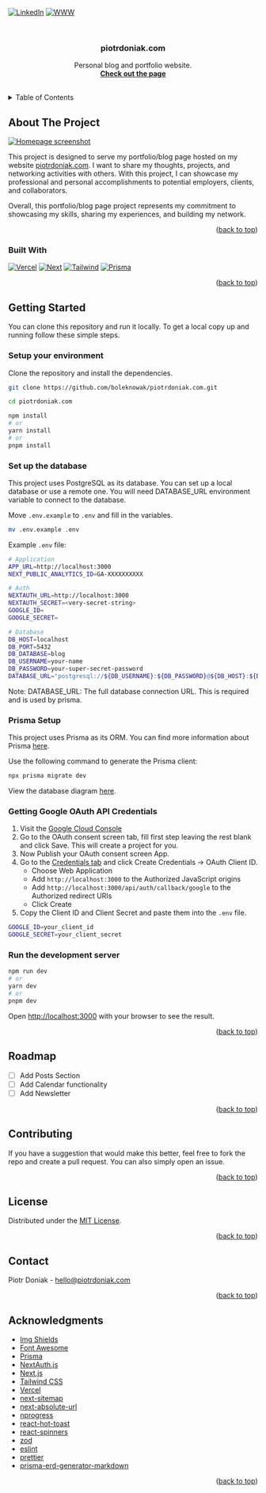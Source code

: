 <a name="readme-top"></a>

[![LinkedIn][linkedin-shield]][linkedin-url]
[![WWW][www-shield]][www-url]

<br />
<div align="center">
  <h3 align="center"><strong>piotrdoniak.com</strong></h3>
  <p align="center">
    Personal blog and portfolio website.
    <br />
    <a href="https://piotrdoniak.com?utm_source=github&utm_medium=hero&utm_campaign=piotrdoniak.com"><strong>Check out the page</strong></a>
    <br />
    <br />
  </p>
</div>

<!-- TABLE OF CONTENTS -->
<details>
  <summary>Table of Contents</summary>
  <ol>
    <li><a href="#about-the-project">About The Project</a></li>
    <li><a href="#getting-started">Getting Started</a></li>
    <li><a href="#roadmap">Roadmap</a></li>
    <li><a href="#contributing">Contributing</a></li>
    <li><a href="#license">License</a></li>
    <li><a href="#contact">Contact</a></li>
    <li><a href="#acknowledgments">Acknowledgments</a></li>
  </ol>
</details>

<!-- ABOUT THE PROJECT -->
## **About The Project**

[![Homepage screenshot][homepage-screenshot]](https://piotrdoniak.com?utm_source=github&utm_medium=screenshot&utm_campaign=piotrdoniak.com)

This project is designed to serve my portfolio/blog page hosted on my website [piotrdoniak.com](https://piotrdoniak.com?utm_source=github&utm_medium=about&utm_campaign=piotrdoniak.com). I want to share my thoughts, projects, and networking activities with others. With this project, I can showcase my professional and personal accomplishments to potential employers, clients, and collaborators.

Overall, this portfolio/blog page project represents my commitment to showcasing my skills, sharing my experiences, and building my network.

<p align="right">(<a href="#readme-top">back to top</a>)</p>



### **Built With**

[![Vercel][Vercel]][Vercel-url]
[![Next][Next.js]][Next-url]
[![Tailwind][Tailwind]][Tailwind-url]
[![Prisma][Prisma]][Prisma-url]

<p align="right">(<a href="#readme-top">back to top</a>)</p>



<!-- GETTING STARTED -->
## **Getting Started**

You can clone this repository and run it locally. To get a local copy up and running follow these simple steps.

### **Setup your environment**

Clone the repository and install the dependencies.

```bash
git clone https://github.com/boleknowak/piotrdoniak.com.git

cd piotrdoniak.com

npm install
# or
yarn install
# or
pnpm install
```

### **Set up the database**

This project uses PostgreSQL as its database.
You can set up a local database or use a remote one.
You will need DATABASE_URL environment variable to connect to the database.

Move `.env.example` to `.env` and fill in the variables.

```bash
mv .env.example .env
```

Example `.env` file:

```bash
# Application
APP_URL=http://localhost:3000
NEXT_PUBLIC_ANALYTICS_ID=GA-XXXXXXXXXX

# Auth
NEXTAUTH_URL=http://localhost:3000
NEXTAUTH_SECRET=<very-secret-string>
GOOGLE_ID=
GOOGLE_SECRET=

# Database
DB_HOST=localhost
DB_PORT=5432
DB_DATABASE=blog
DB_USERNAME=your-name
DB_PASSWORD=your-super-secret-password
DATABASE_URL="postgresql://${DB_USERNAME}:${DB_PASSWORD}@${DB_HOST}:${DB_PORT}/${DB_DATABASE}?schema=public"
```

Note: DATABASE_URL: The full database connection URL. This is required and is used by prisma.


### **Prisma Setup**

This project uses Prisma as its ORM. You can find more information about Prisma [here](https://www.prisma.io/).

Use the following command to generate the Prisma client:

```bash
npx prisma migrate dev
```

View the database diagram [here](https://github.com/boleknowak/piotrdoniak.com/blob/main/prisma/ERD.md).

### **Getting Google OAuth API Credentials**

1. Visit the [Google Cloud Console](https://console.developers.google.com/apis/credentials)
2. Go to the OAuth consent screen tab, fill first step leaving the rest blank and click Save. This will create a project for you.
3. Now Publish your OAuth consent screen App.
4. Go to the [Credentials tab](https://console.cloud.google.com/apis/credentials) and click Create Credentials -> OAuth Client ID.
   - Choose Web Application
   - Add `http://localhost:3000` to the Authorized JavaScript origins
   - Add `http://localhost:3000/api/auth/callback/google` to the Authorized redirect URIs
   - Click Create
5. Copy the Client ID and Client Secret and paste them into the `.env` file.

```bash
GOOGLE_ID=your_client_id
GOOGLE_SECRET=your_client_secret
```

### **Run the development server**

```bash
npm run dev
# or
yarn dev
# or
pnpm dev
```

Open [http://localhost:3000](http://localhost:3000) with your browser to see the result.

<p align="right">(<a href="#readme-top">back to top</a>)</p>

<!-- ROADMAP -->
## Roadmap

- [ ] Add Posts Section
- [ ] Add Calendar functionality
- [ ] Add Newsletter

<p align="right">(<a href="#readme-top">back to top</a>)</p>

<!-- CONTRIBUTING -->
## Contributing

If you have a suggestion that would make this better, feel free to fork the repo and create a pull request. You can also simply open an issue.

<p align="right">(<a href="#readme-top">back to top</a>)</p>

<!-- LICENSE -->
## License

Distributed under the [MIT License](https://choosealicense.com/licenses/mit/).

<p align="right">(<a href="#readme-top">back to top</a>)</p>



<!-- CONTACT -->
## Contact

Piotr Doniak - [hello@piotrdoniak.com](mailto:hello@piotrdoniak.com)

<p align="right">(<a href="#readme-top">back to top</a>)</p>



<!-- ACKNOWLEDGMENTS -->
## Acknowledgments

* [Img Shields](https://shields.io)
* [Font Awesome](https://fontawesome.com)
* [Prisma](https://www.prisma.io/)
* [NextAuth.js](https://next-auth.js.org/)
* [Next.js](https://nextjs.org/)
* [Tailwind CSS](https://tailwindcss.com/)
* [Vercel](https://vercel.com/)
* [next-sitemap](https://www.npmjs.com/package/next-sitemap)
* [next-absolute-url](https://www.npmjs.com/package/next-absolute-url)
* [nprogress](https://www.npmjs.com/package/nprogress)
* [react-hot-toast](https://react-hot-toast.com/)
* [react-spinners](https://www.npmjs.com/package/react-spinners)
* [zod](https://www.npmjs.com/package/zod)
* [eslint](https://eslint.org/)
* [prettier](https://prettier.io/)
* [prisma-erd-generator-markdown](https://www.npmjs.com/package/prisma-erd-generator-markdown)

<p align="right">(<a href="#readme-top">back to top</a>)</p>

<!-- MARKDOWN LINKS & IMAGES -->
[linkedin-shield]: https://img.shields.io/badge/-LinkedIn-black.svg?style=for-the-badge&logo=linkedin&colorB=0a66c2
[linkedin-url]: https://linkedin.com/in/piotrdoniak
[www-shield]: https://img.shields.io/badge/-WWW-black.svg?style=for-the-badge&logo=rss&colorB=073551
[www-url]: https://piotrdoniak.com?utm_source=github&utm_medium=shield&utm_campaign=piotrdoniak.com
[homepage-screenshot]: https://piotrdoniak.com/images/brand/homepage.png

[Next.js]: https://img.shields.io/badge/next.js-000000?style=for-the-badge&logo=nextdotjs&logoColor=white
[Next-url]: https://nextjs.org/
[Vercel]: https://img.shields.io/badge/Vercel-000000?style=for-the-badge&logo=vercel&logoColor=white
[Vercel-url]: https://vercel.com/
[Tailwind]: https://img.shields.io/badge/Tailwind-06B6D4?style=for-the-badge&logo=tailwind-css&logoColor=white
[Tailwind-url]: https://tailwindcss.com/
[Prisma]: https://img.shields.io/badge/Prisma-2D3748?style=for-the-badge&logo=prisma&logoColor=white
[Prisma-url]: https://www.prisma.io/
